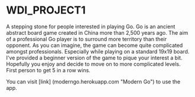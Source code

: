 # WDI_PROJECT1

A stepping stone for people interested in playing Go. Go is an ancient abstract board game created in China more than 2,500 years ago. The aim of a professional Go player is to surround more territory than their opponent. As you can imagine, the game can become quite complicated amongst professionals. Especially while playing on a standard 19x19 board. I've provided a beginner version of the game to pique your interest a bit. Hopefully you enjoy and decide to move on to more complicated levels. First person to get 5 in a row wins.

You can visit [link] (moderngo.herokuapp.com "Modern Go") to use the app. 

